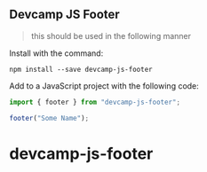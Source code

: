 ## Devcamp JS Footer

> this should be used in the following manner

Install with the command:

```
npm install --save devcamp-js-footer
```

Add to a JavaScript project with the following code:

```javascript
import { footer } from "devcamp-js-footer";

footer("Some Name");
```
# devcamp-js-footer
